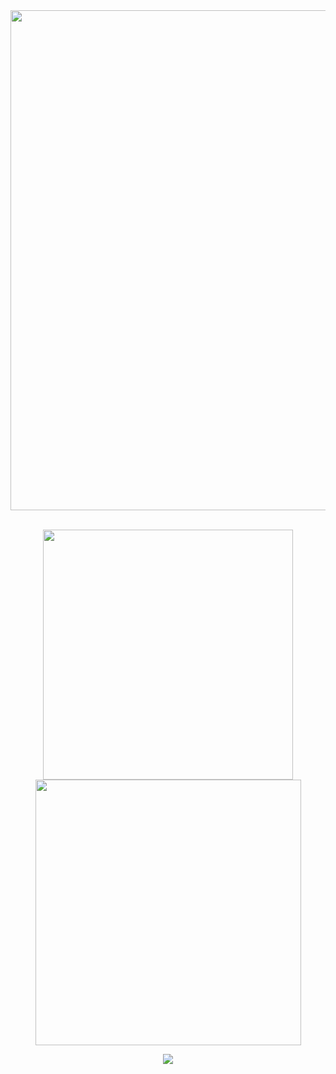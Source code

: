 <div align="center">
  <img src="https://github.com/icarodredd/icarodredd/assets/78151906/f9d54bd1-d40d-417a-8485-4b5d78441ce0" width="800">
</div>
<br>


<p align="center">
  <img src="https://github-readme-stats.vercel.app/api?username=icarodredd&show_icons=true&theme=dark" width="400">
  <img src="https://github-readme-streak-stats.herokuapp.com?user=icarodredd&theme=dark" width="425">
</p>

<p align="center">
  <img src="http://github-profile-summary-cards.vercel.app/api/cards/profile-details?username=icarodredd&theme=dark">
</p>






